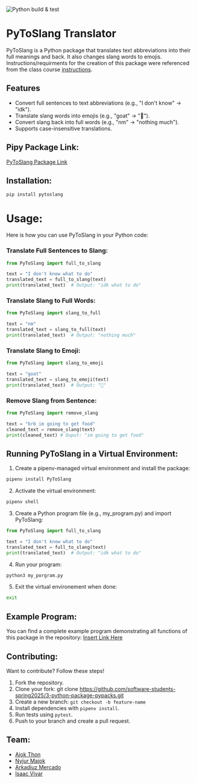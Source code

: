 ![Python build & test](https://github.com/software-students-spring2025/3-python-package-pypacks/actions/workflows/build.yaml/badge.svg)

# PyToSlang Translator

PyToSlang is a Python package that translates text abbreviations into their full meanings and back. It also changes slang words to emojis. Instructions/requirments for the creation of this package were referenced from the class course [instructions](./instructions.md).

## Features

- Convert full sentences to text abbreviations (e.g., "I don't know" → "idk").
- Translate slang words into emojis (e.g., "goat" → "🐐").
- Convert slang back into full words (e.g., "nm" → "nothing much").
- Supports case-insensitive translations.

## Pipy Package Link:

[PyToSlang Package Link](https://pypi.org/project/pytoslang/1.0.1/)

## Installation:
``pip install pytoslang ``

# Usage:

Here is how you can use PyToSlang in your Python code:

### Translate Full Sentences to Slang:

```python
from PyToSlang import full_to_slang

text = "I don't know what to do"
translated_text = full_to_slang(text)
print(translated_text)  # Output: "idk what to do" 
```

### Translate Slang to Full Words:

```python
from PyToSlang import slang_to_full

text = "nm"
translated_text = slang_to_full(text)
print(translated_text)  # Output: "nothing much"
```

### Translate Slang to Emoji:

```python
from PyToSlang import slang_to_emoji

text = "goat"
translated_text = slang_to_emoji(text)
print(translated_text)  # Output: "🐐"
```

### Remove Slang from Sentence:

```python
from PyToSlang import remove_slang

text = "brb im going to get food"
cleaned_text = remove_slang(text)
print(cleaned_text) # Ouput: "im going to get food"
```

## Running PyToSlang in a Virtual Environment:

1. Create a pipenv-managed virtual environment and install the package:

```sh
pipenv install PyToSlang
```

2. Activate the virtual environment:

```sh
pipenv shell
```

3. Create a Python program file (e.g., my_program.py) and import PyToSlang:

```python
from PyToSlang import full_to_slang

text = "I don't know what to do"
translated_text = full_to_slang(text)
print(translated_text)  # Output: "idk what to do"
```

4. Run your program:

```sh
python3 my_porgram.py
```

5. Exit the virtual environement when done:

```sh
exit
```

## Example Program:

You can find a complete example program demonstrating all functions of this package in the repository: [Insert Link Here]()

## Contributing:

Want to contribute? Follow these steps!

1. Fork the repository.
2. Clone your fork: git clone https://github.com/software-students-spring2025/3-python-package-pypacks.git
3. Create a new branch: ``git checkout -b feature-name``
4. Install dependencies with ``pipenv install``.
5. Run tests using ``pytest``.
6. Push to your branch and create a pull request.

## Team:

- [Ajok Thon](https://github.com/ajokt123)
- [Nyjur Majok](https://github.com/nyjur1)
- [Arkadiuz Mercado](https://github.com/ArionM27)
- [Isaac Vivar](https://github.com/isaacv3)
